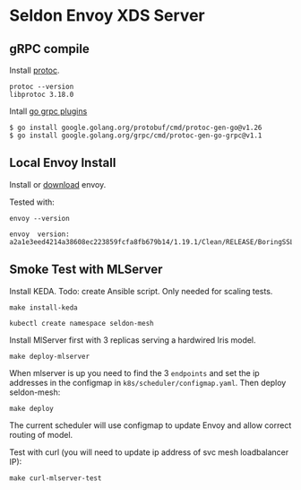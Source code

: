 # Seldon Envoy XDS Server

## gRPC compile

Install [protoc](https://github.com/protocolbuffers/protobuf/releases).

```
protoc --version
libprotoc 3.18.0
```

Intall [go grpc plugins](https://grpc.io/docs/languages/go/quickstart/)

```
$ go install google.golang.org/protobuf/cmd/protoc-gen-go@v1.26
$ go install google.golang.org/grpc/cmd/protoc-gen-go-grpc@v1.1
```

## Local Envoy Install

Install or [download](https://archive.tetratelabs.io/envoy/envoy-versions.json) envoy.

Tested with:

```
envoy --version

envoy  version: a2a1e3eed4214a38608ec223859fcfa8fb679b14/1.19.1/Clean/RELEASE/BoringSSL
```


## Smoke Test with MLServer

Install KEDA. Todo: create Ansible script. Only needed for scaling tests.

```
make install-keda
```


```
kubectl create namespace seldon-mesh
```

Install MlServer first with 3 replicas serving a hardwired Iris model.

```
make deploy-mlserver
```

When mlserver is up you need to find the 3 `endpoints` and set the ip addresses in the configmap in `k8s/scheduler/configmap.yaml`. Then deploy seldon-mesh:

```
make deploy
```

The current scheduler will use configmap to update Envoy and allow correct routing of model.

Test with curl (you will need to update ip address of svc mesh loadbalancer IP):

```
make curl-mlserver-test
```
